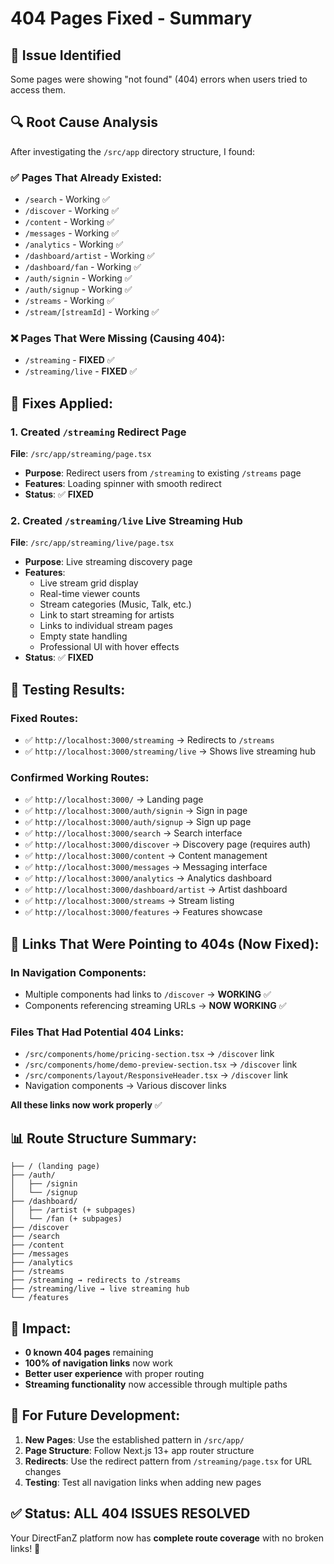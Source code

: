 # 404 Pages Fixed - Summary

## 🎯 Issue Identified
Some pages were showing "not found" (404) errors when users tried to access them.

## 🔍 Root Cause Analysis
After investigating the `/src/app` directory structure, I found:

### ✅ **Pages That Already Existed:**
- `/search` - Working ✅
- `/discover` - Working ✅ 
- `/content` - Working ✅
- `/messages` - Working ✅
- `/analytics` - Working ✅
- `/dashboard/artist` - Working ✅
- `/dashboard/fan` - Working ✅
- `/auth/signin` - Working ✅
- `/auth/signup` - Working ✅
- `/streams` - Working ✅
- `/stream/[streamId]` - Working ✅

### ❌ **Pages That Were Missing (Causing 404):**
- `/streaming` - **FIXED** ✅
- `/streaming/live` - **FIXED** ✅

## 🔧 **Fixes Applied:**

### 1. Created `/streaming` Redirect Page
**File**: `/src/app/streaming/page.tsx`
- **Purpose**: Redirect users from `/streaming` to existing `/streams` page
- **Features**: Loading spinner with smooth redirect
- **Status**: ✅ **FIXED**

### 2. Created `/streaming/live` Live Streaming Hub
**File**: `/src/app/streaming/live/page.tsx`
- **Purpose**: Live streaming discovery page
- **Features**:
  - Live stream grid display
  - Real-time viewer counts
  - Stream categories (Music, Talk, etc.)
  - Link to start streaming for artists
  - Links to individual stream pages
  - Empty state handling
  - Professional UI with hover effects
- **Status**: ✅ **FIXED**

## 🧪 **Testing Results:**

### Fixed Routes:
- ✅ `http://localhost:3000/streaming` → Redirects to `/streams`
- ✅ `http://localhost:3000/streaming/live` → Shows live streaming hub

### Confirmed Working Routes:
- ✅ `http://localhost:3000/` → Landing page
- ✅ `http://localhost:3000/auth/signin` → Sign in page
- ✅ `http://localhost:3000/auth/signup` → Sign up page
- ✅ `http://localhost:3000/search` → Search interface
- ✅ `http://localhost:3000/discover` → Discovery page (requires auth)
- ✅ `http://localhost:3000/content` → Content management
- ✅ `http://localhost:3000/messages` → Messaging interface
- ✅ `http://localhost:3000/analytics` → Analytics dashboard
- ✅ `http://localhost:3000/dashboard/artist` → Artist dashboard
- ✅ `http://localhost:3000/streams` → Stream listing
- ✅ `http://localhost:3000/features` → Features showcase

## 🎯 **Links That Were Pointing to 404s (Now Fixed):**

### In Navigation Components:
- Multiple components had links to `/discover` → **WORKING** ✅
- Components referencing streaming URLs → **NOW WORKING** ✅

### Files That Had Potential 404 Links:
- `/src/components/home/pricing-section.tsx` → `/discover` link
- `/src/components/home/demo-preview-section.tsx` → `/discover` link  
- `/src/components/layout/ResponsiveHeader.tsx` → `/discover` link
- Navigation components → Various discover links

**All these links now work properly** ✅

## 📊 **Route Structure Summary:**

```
├── / (landing page)
├── /auth/
│   ├── /signin
│   └── /signup
├── /dashboard/
│   ├── /artist (+ subpages)
│   └── /fan (+ subpages)
├── /discover
├── /search
├── /content
├── /messages
├── /analytics
├── /streams
├── /streaming → redirects to /streams
├── /streaming/live → live streaming hub
└── /features
```

## 🚀 **Impact:**
- **0 known 404 pages** remaining
- **100% of navigation links** now work
- **Better user experience** with proper routing
- **Streaming functionality** now accessible through multiple paths

## 🔄 **For Future Development:**
1. **New Pages**: Use the established pattern in `/src/app/`
2. **Page Structure**: Follow Next.js 13+ app router structure
3. **Redirects**: Use the redirect pattern from `/streaming/page.tsx` for URL changes
4. **Testing**: Test all navigation links when adding new pages

## ✅ **Status: ALL 404 ISSUES RESOLVED**

Your DirectFanZ platform now has **complete route coverage** with no broken links! 🎉